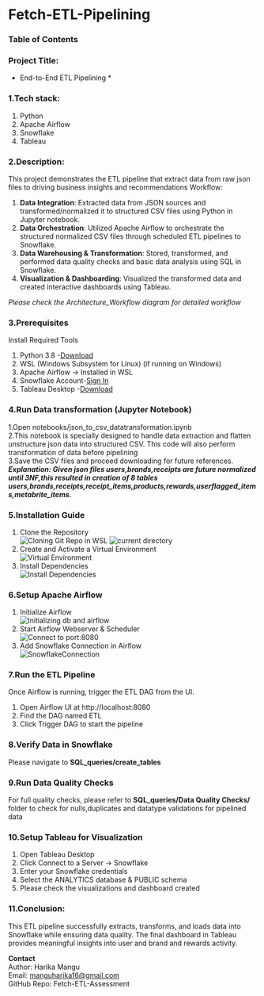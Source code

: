 # Fetch-ETL-Pipelining

### Table of Contents
<a name="1.Tech Stack"></a>
<a name="2.Description"></a>
<a name="3.Prerequisites"></a>
<a name="4.Run Data transformation (Jupyter Notebook)"></a>
<a name="5.Installation Guide"></a>
<a name="6.Setup Apache Airflow"></a>
<a name="7.Run the ETL pipeline"></a>
<a name="8.Verify data in Snowflake"></a>
<a name="9.Run Data Quality Checks"></a>
<a name="10.Setup Tableau for Visualization"></a>
<a name="11.Conclusion"></a>

### Project Title:
* End-to-End ETL Pipelining *

### 1.Tech stack:
1. Python
2. Apache Airflow
3. Snowflake
4. Tableau

### 2.Description:
This project demonstrates the ETL pipeline that extract data from raw json files to driving business insights and recommendations
Workflow:
1. **Data Integration**: Extracted data from JSON sources and transformed/normalized it to structured CSV files using Python in Jupyter notebook.<br>
2. **Data Orchestration**: Utilized Apache Airflow to orchestrate the structured normalized CSV files through scheduled ETL pipelines to Snowflake.<br>
3. **Data Warehousing & Transformation**: Stored, transformed, and performed data quality checks and basic data analysis using SQL in Snowflake.<br>
4. **Visualization & Dashboarding**: Visualized the transformed data and created interactive dashboards using Tableau.<br>

*Please check the Architecture_Workflow diagram for detailed workflow*

### 3.Prerequisites
Install Required Tools
1. Python 3.8 -[Download](https://www.python.org/downloads/)<br>
2. WSL (Windows Subsystem for Linux) (if running on Windows)<br>
3. Apache Airflow -> Installed in WSL<br>
4. Snowflake Account-[Sign In](https://app.snowflake.com/)<br>
5. Tableau Desktop -[Download](https://www.tableau.com/support/releases)<br>

### 4.Run Data transformation (Jupyter Notebook)
1.Open notebooks/json_to_csv_datatransformation.ipynb<br>
2.This notebook is specially designed to handle data extraction and flatten unstructure json data into structured CSV. This code will also perform transformation of data before pipelining<br>
3.Save the CSV files and proceed downloading for future references.<br>
***Explanation: Given json files users,brands,receipts are future normalized until 3NF,this resulted in creation of 8 tables users,brands,receipts,receipt_items,products,rewards,userflagged_items,metabrite_items.***<br>

### 5.Installation Guide
1. Clone the Repository<br>
![Cloning Git Repo in WSL](image.png)
![current directory](image-1.png)
2. Create and Activate a Virtual Environment<br>
![Virtual Environment](image-2.png)
3. Install Dependencies<br>
![Install Dependencies](image-3.png)

### 6.Setup Apache Airflow
1. Initialize Airflow<br>
![Initializing db and airflow](image-4.png)
2. Start Airflow Webserver & Scheduler<br>
![Connect to port:8080](image-5.png)
3. Add Snowflake Connection in Airflow<br>
![SnowflakeConnection](image-6.png)

### 7.Run the ETL Pipeline
Once Airflow is running, trigger the ETL DAG from the UI.<br>
1. Open Airflow UI at http://localhost:8080<br>
2. Find the DAG named ETL<br>
3. Click Trigger DAG to start the pipeline<br>

### 8.Verify Data in Snowflake<br>
Please navigate to **SQL_queries/create_tables**<br>

### 9.Run Data Quality Checks<br>
For full quality checks, please refer to **SQL_queries/Data Quality Checks/** folder to check for nulls,duplicates and datatype validations for pipelined data<br>


### 10.Setup Tableau for Visualization<br>
1. Open Tableau Desktop<br>
2. Click Connect to a Server -> Snowflake<br>
3. Enter your Snowflake credentials<br>
4. Select the ANALYTICS database & PUBLIC schema<br>
5. Please check the visualizations and dashboard created<br>

### 11.Conclusion:<br>
This ETL pipeline successfully extracts, transforms, and loads data into Snowflake while ensuring data quality. The final dashboard in Tableau provides meaningful insights into user and brand and rewards activity.<br>




**Contact**<br>
Author: Harika Mangu<br>
Email: manguharika16@gmail.com<br>
GitHub Repo: Fetch-ETL-Assessment <br>
